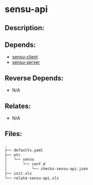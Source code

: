 # sensu-api

## Description:



## Depends:

  -  [sensu-client](/salt/sensu-client)
  -  [sensu-server](/salt/sensu-server)

## Reverse Depends:

  -  N/A

## Relates:

  -  N/A

## Files:

```bash
.
├── defaults.yaml
├── etc
│   └── sensu
│       └── conf.d
│           └── checks-sensu-api.json
├── init.sls
└── relate-sensu-api.sls
```

